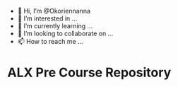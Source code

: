 - 👋 Hi, I’m @Okoriennanna
- 👀 I’m interested in ...
- 🌱 I’m currently learning ...
- 💞️ I’m looking to collaborate on ...
- 📫 How to reach me ...

<!---
Okoriennanna/Okoriennanna is a ✨ special ✨ repository because its `README.md` (this file) appears on your GitHub profile.
You can click the Preview link to take a look at your changes.
--->
# ALX Pre Course Repository





